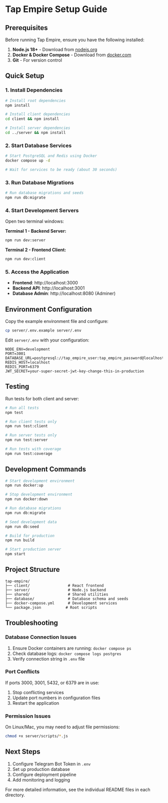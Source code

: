 # Tap Empire Setup Guide

## Prerequisites

Before running Tap Empire, ensure you have the following installed:

1. **Node.js 18+** - Download from [nodejs.org](https://nodejs.org/)
2. **Docker & Docker Compose** - Download from [docker.com](https://www.docker.com/get-started)
3. **Git** - For version control

## Quick Setup

### 1. Install Dependencies

```bash
# Install root dependencies
npm install

# Install client dependencies
cd client && npm install

# Install server dependencies
cd ../server && npm install
```

### 2. Start Database Services

```bash
# Start PostgreSQL and Redis using Docker
docker compose up -d

# Wait for services to be ready (about 30 seconds)
```

### 3. Run Database Migrations

```bash
# Run database migrations and seeds
npm run db:migrate
```

### 4. Start Development Servers

Open two terminal windows:

**Terminal 1 - Backend Server:**
```bash
npm run dev:server
```

**Terminal 2 - Frontend Client:**
```bash
npm run dev:client
```

### 5. Access the Application

- **Frontend**: http://localhost:3000
- **Backend API**: http://localhost:3001
- **Database Admin**: http://localhost:8080 (Adminer)

## Environment Configuration

Copy the example environment file and configure:

```bash
cp server/.env.example server/.env
```

Edit `server/.env` with your configuration:

```env
NODE_ENV=development
PORT=3001
DATABASE_URL=postgresql://tap_empire_user:tap_empire_password@localhost:5432/tap_empire
REDIS_HOST=localhost
REDIS_PORT=6379
JWT_SECRET=your-super-secret-jwt-key-change-this-in-production
```

## Testing

Run tests for both client and server:

```bash
# Run all tests
npm test

# Run client tests only
npm run test:client

# Run server tests only
npm run test:server

# Run tests with coverage
npm run test:coverage
```

## Development Commands

```bash
# Start development environment
npm run docker:up

# Stop development environment
npm run docker:down

# Run database migrations
npm run db:migrate

# Seed development data
npm run db:seed

# Build for production
npm run build

# Start production server
npm start
```

## Project Structure

```
tap-empire/
├── client/                 # React frontend
├── server/                 # Node.js backend
├── shared/                 # Shared utilities
├── database/               # Database schema and seeds
├── docker-compose.yml      # Development services
└── package.json           # Root scripts
```

## Troubleshooting

### Database Connection Issues

1. Ensure Docker containers are running: `docker compose ps`
2. Check database logs: `docker compose logs postgres`
3. Verify connection string in `.env` file

### Port Conflicts

If ports 3000, 3001, 5432, or 6379 are in use:

1. Stop conflicting services
2. Update port numbers in configuration files
3. Restart the application

### Permission Issues

On Linux/Mac, you may need to adjust file permissions:

```bash
chmod +x server/scripts/*.js
```

## Next Steps

1. Configure Telegram Bot Token in `.env`
2. Set up production database
3. Configure deployment pipeline
4. Add monitoring and logging

For more detailed information, see the individual README files in each directory.